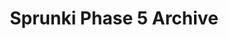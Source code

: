 ---
slug: sprunki-phase-5-archive-1765
title: Sprunki Phase 5 Archive
description: "Sprunki Phase 5 Archive is an exciting online game. Play for free directly in your browser!"
icon: /images/popular_mods/Sprunki Phase 5 Archive.png
url: https://wowtbc.net/sprunkin/phase5-archive/index.html
previewImage: /images/popular_mods/Sprunki Phase 5 Archive.png
type: popular mods

# SEO配置
seo:
  title: "Sprunki Phase 5 Archive - Play Free Online Game | Fun Browser Games"
  description: "Sprunki Phase 5 Archive - Play this fun online game for free in your browser. No download required!"
  ogImage: "/images/popular_mods/Sprunki Phase 5 Archive.png"
  keywords: "sprunki-phase-5-archive-1765, online game, browser game, free game, popular mods game, play online"

videoUrls:
  - https://www.youtube.com/embed/example1
  - https://www.youtube.com/embed/example2

whyPlay:
  title: "Why Play Sprunki Phase 5 Archive?"
  items:
    - "Immersive Gameplay: Sprunki Phase 5 Archive offers an engaging and immersive gaming experience that will keep you entertained for hours"
    - "Challenging Levels: Test your skills with increasingly difficult challenges and obstacles"
    - "Beautiful Graphics: Enjoy stunning visuals and smooth animations that bring the game world to life"
    - "Regular Updates: New content and features are added regularly to keep the game fresh and exciting"
    - "Free to Play: Experience all the fun without spending a penny"
    - "Community Features: Connect with other players, share strategies, and compete for high scores"
    - "Cross-Platform: Play on any device with a web browser, no downloads required"

features:
  title: "Key Features of Sprunki Phase 5 Archive"
  image: "/images/popular_mods/Sprunki Phase 5 Archive.png"
  items:
    - "Intuitive Controls: Easy to learn controls make Sprunki Phase 5 Archive accessible for players of all skill levels"
    - "Multiple Game Modes: Enjoy various gameplay options that provide different challenges and experiences"
    - "Character Customization: Personalize your gaming experience with unique characters and items"
    - "Achievement System: Complete special tasks to earn rewards and recognition"
    - "Leaderboards: Compete with players worldwide and see who can achieve the highest scores"

characteristics:
  title: "Game Characteristics"
  image: "/images/popular_mods/Sprunki Phase 5 Archive.png"
  items:
    - "Genre: Popular mods game with elements of strategy and skill"
    - "Difficulty: Suitable for both casual gamers and those seeking a challenge"
    - "Play Time: Quick sessions or extended gameplay, depending on your preference"
    - "Art Style: Vibrant and engaging visuals that enhance the gaming experience"
    - "Sound Design: Immersive audio that complements the gameplay perfectly"

info: "Sprunki Phase 5 Archive is an exciting online game that offers players a unique and engaging gaming experience. With its intuitive controls, stunning visuals, and challenging gameplay, Sprunki Phase 5 Archive provides hours of entertainment for players of all ages and skill levels. Whether you're looking for a quick gaming session during a break or an extended play session, Sprunki Phase 5 Archive delivers an immersive experience that will keep you coming back for more. The game features multiple levels of increasing difficulty, ensuring that players are constantly challenged as they progress. With regular updates adding new content and features, Sprunki Phase 5 Archive remains fresh and exciting, providing endless entertainment options for its growing community of players."

howToPlayIntro: "Welcome to Sprunki Phase 5 Archive! This guide will walk you through the basics and help you master the game. Whether you're a beginner or looking to improve your skills, these tips and instructions will enhance your gaming experience."

howToPlaySteps:
  - title: "Getting Started"
    description: "Begin your Sprunki Phase 5 Archive adventure by familiarizing yourself with the controls. Use your keyboard or mouse to navigate through the game interface. The tutorial will guide you through the basic mechanics and help you understand the objectives."
  - title: "Understanding the Objectives"
    description: "In Sprunki Phase 5 Archive, your main goal is to progress through levels by completing specific objectives. Each level presents unique challenges that require different strategies and approaches."
  - title: "Mastering the Controls"
    description: "Practice using the controls to improve your precision and reaction time. Sprunki Phase 5 Archive requires quick reflexes and strategic thinking to overcome obstacles and defeat opponents."
  - title: "Utilizing Power-ups"
    description: "Collect power-ups throughout the game to enhance your abilities and overcome difficult challenges. Each power-up offers unique advantages that can be crucial for success."
  - title: "Developing Strategies"
    description: "As you progress in Sprunki Phase 5 Archive, develop effective strategies for different scenarios. Analyze patterns, anticipate challenges, and adapt your approach to maximize your performance."

faq:
  title: "Frequently Asked Questions about Sprunki Phase 5 Archive"
  items:
    - question: "Is Sprunki Phase 5 Archive free to play?"
      answer: "Yes, Sprunki Phase 5 Archive is completely free to play directly in your web browser. No downloads or purchases are required to enjoy the full game experience."
    - question: "Can I play Sprunki Phase 5 Archive on mobile devices?"
      answer: "Yes, Sprunki Phase 5 Archive is optimized for both desktop and mobile play. You can enjoy the game on any device with a web browser and internet connection."
    - question: "Are there any in-game purchases?"
      answer: "While Sprunki Phase 5 Archive is free to play, there may be optional in-game purchases available for cosmetic items or additional features that don't affect core gameplay."
    - question: "How often is Sprunki Phase 5 Archive updated?"
      answer: "The developers regularly update Sprunki Phase 5 Archive with new content, features, and improvements based on player feedback and game performance."
    - question: "Can I play Sprunki Phase 5 Archive offline?"
      answer: "Currently, Sprunki Phase 5 Archive requires an internet connection to play as it's a browser-based online game."
    - question: "Is Sprunki Phase 5 Archive suitable for children?"
      answer: "Yes, Sprunki Phase 5 Archive is designed to be family-friendly and suitable for players of all ages."
    - question: "How do I report bugs or issues?"
      answer: "If you encounter any problems while playing Sprunki Phase 5 Archive, you can report them through the game's support page or contact the developers directly through their website."
    - question: "Still Have Questions?"
      answer: "If you have additional questions about Sprunki Phase 5 Archive that aren't covered in this FAQ, please visit our support center or contact our customer service team for assistance."
---